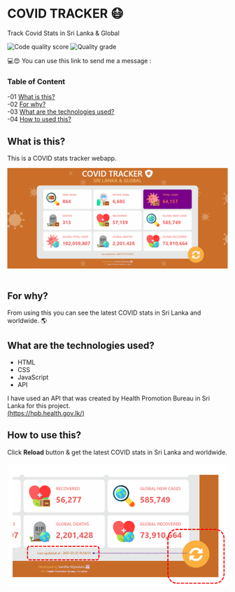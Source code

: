 # COVID TRACKER 😷
Track Covid Stats in Sri Lanka &amp; Global

![Code quality score](https://www.code-inspector.com/project/18188/score/svg) ![Quality grade](https://www.code-inspector.com/project/18188/status/svg)

💻😍 You can use this link to send me a message : 

### Table of Content
-01 [What is this?](#What)</br>
-02 [For why?](#why)</br>
-03 [What are the technologies used?](#technologies)</br>
-04 [How to used this?](#How)</br>


## What is this?<a name="What"/>
This is a COVID stats tracker webapp.<br>

<img src="img/a.PNG"><br><br>

## For why?<a name="why"/>
From using this you can see the latest COVID stats in Sri Lanka and worldwide. 🌎<br>

## What are the technologies used?<a name="technologies"/>
- HTML
- CSS
- JavaScript
- API

I have used an API that was created by Health Promotion Bureau in Sri Lanka for this project. <br>
[(https://hpb.health.gov.lk/)](https://hpb.health.gov.lk/)

## How to use this?<a name="How"/>

Click **Reload** button & get the latest COVID stats in Sri Lanka and worldwide.<br><br>
<img src="img/b.PNG"><br><br>

